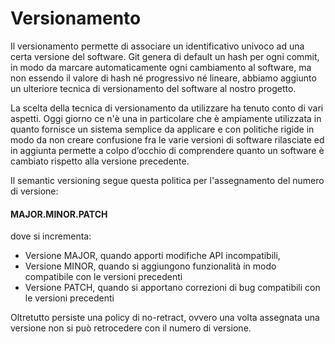 # Versionamento
Il versionamento permette di associare un identificativo univoco ad una certa versione del software. Git genera di default un hash per ogni commit, in modo da marcare automaticamente ogni cambiamento al software, ma non essendo il valore di hash né progressivo né lineare, abbiamo aggiunto un ulteriore tecnica di versionamento del software al nostro progetto.

La scelta della tecnica di versionamento da utilizzare ha tenuto conto di vari aspetti. Oggi giorno ce n'è una in particolare che  è ampiamente utilizzata in quanto fornisce un sistema semplice da applicare e con politiche rigide in modo da non creare confusione fra le varie versioni di software rilasciate ed in aggiunta permette a colpo d’occhio di comprendere quanto un software è cambiato rispetto alla versione precedente.

Il semantic versioning segue questa politica per l'assegnamento del numero di versione:

#### MAJOR.MINOR.PATCH

dove si incrementa:
- Versione MAJOR, quando apporti modifiche API incompatibili,
- Versione MINOR, quando si aggiungono funzionalità in modo compatibile con le versioni precedenti
- Versione PATCH, quando si apportano correzioni di bug compatibili con le versioni precedenti


Oltretutto persiste una policy di no-retract, ovvero una volta assegnata una versione non si può retrocedere con il numero di versione.

